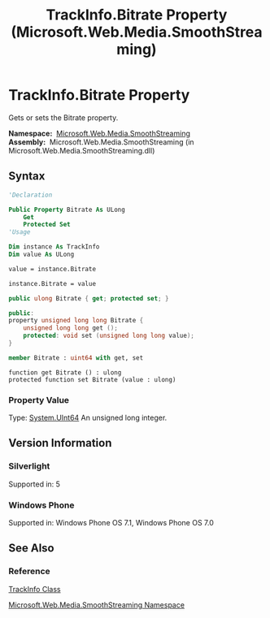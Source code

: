 ﻿---
title: TrackInfo.Bitrate Property (Microsoft.Web.Media.SmoothStreaming)
TOCTitle: Bitrate Property
ms:assetid: P:Microsoft.Web.Media.SmoothStreaming.TrackInfo.Bitrate
ms:mtpsurl: https://msdn.microsoft.com/en-us/library/microsoft.web.media.smoothstreaming.trackinfo.bitrate(v=VS.95)
ms:contentKeyID: 46307894
ms.date: 05/31/2012
mtps_version: v=VS.95
f1_keywords:
- Microsoft.Web.Media.SmoothStreaming.TrackInfo.Bitrate
- Microsoft.Web.Media.SmoothStreaming.TrackInfo.get_Bitrate
- Microsoft.Web.Media.SmoothStreaming.TrackInfo.set_Bitrate
dev_langs:
- csharp
- jscript
- vb
- FSharp
- cpp
api_location:
- Microsoft.Web.Media.SmoothStreaming.dll
api_name:
- Microsoft.Web.Media.SmoothStreaming.TrackInfo.Bitrate
- Microsoft.Web.Media.SmoothStreaming.TrackInfo.get_Bitrate
- Microsoft.Web.Media.SmoothStreaming.TrackInfo.set_Bitrate
api_type:
- Managed
topic_type:
- apiref
- kbSyntax
product_family_name: VS
ROBOTS: INDEX,FOLLOW
---

# TrackInfo.Bitrate Property

Gets or sets the Bitrate property.

**Namespace:**  [Microsoft.Web.Media.SmoothStreaming](microsoft-web-media-smoothstreaming-namespace_1.md)  
**Assembly:**  Microsoft.Web.Media.SmoothStreaming (in Microsoft.Web.Media.SmoothStreaming.dll)

## Syntax

```vb
'Declaration

Public Property Bitrate As ULong
    Get
    Protected Set
'Usage

Dim instance As TrackInfo
Dim value As ULong

value = instance.Bitrate

instance.Bitrate = value
```

```csharp
public ulong Bitrate { get; protected set; }
```

```cpp
public:
property unsigned long long Bitrate {
    unsigned long long get ();
    protected: void set (unsigned long long value);
}
```

``` fsharp
member Bitrate : uint64 with get, set
```

```jscript
function get Bitrate () : ulong
protected function set Bitrate (value : ulong)
```

### Property Value

Type: [System.UInt64](https://msdn.microsoft.com/library/06cf7918\(v=vs.95\))  
An unsigned long integer.

## Version Information

### Silverlight

Supported in: 5  

### Windows Phone

Supported in: Windows Phone OS 7.1, Windows Phone OS 7.0  

## See Also

### Reference

[TrackInfo Class](trackinfo-class-microsoft-web-media-smoothstreaming_1.md)

[Microsoft.Web.Media.SmoothStreaming Namespace](microsoft-web-media-smoothstreaming-namespace_1.md)


